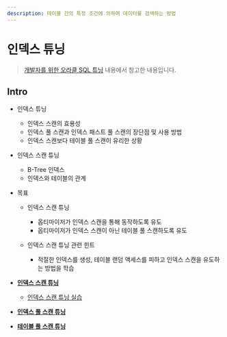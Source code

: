 ```yaml
---
description: 테이블 간의 특정 조건에 의하여 데이터를 검색하는 방법
---
```


# 인덱스 튜닝

> [개발자를 위한 오라클 SQL 튜닝](https://www.hanbit.co.kr/store/books/look.php?p_code=E9267570814) 내용에서 참고한 내용입니다.

## Intro

- 인덱스 튜닝
	- 인덱스 스캔의 효용성
	- 인덱스 풀 스캔과 인덱스 패스트 풀 스캔의 장단점 및 사용 방법
	- 인덱스 스캔보다 테이블 풀 스캔이 유리한 상황

- 인덱스 스캔 튜닝
	- B-Tree 인덱스
	- 인덱스와 테이블의 관계

- 목표
	- 인덱스 스캔 튜닝
		- 옵티마이저가 인덱스 스캔을 통해 동작하도록 유도
		- 옵티마이저가 인덱스 스캔이 아닌 테이블 풀 스캔하도록 유도

	- 인덱스 스캔 튜닝 관련 힌트
		- 적절한 인덱스를 생성, 테이블 랜덤 액세스를 피하고 인덱스 스캔을 유도하는 방법을 학습

- [**인덱스 스캔 튜닝**](_2.md)
	- [인덱스 스캔 튜닝 실습](_3.md)
- [**인덱스 풀 스캔 튜닝**](_4.md)
- [**테이블 풀 스캔 튜닝**](_5.md)
